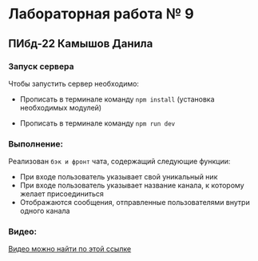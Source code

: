 # Лабораторная работа № 9

## ПИбд-22 Камышов Данила

### Запуск сервера

Чтобы запустить сервер необходимо:

* Прописать в терминале команду `npm install` (установка необходимых модулей)

* Прописать в терминале команду `npm run dev`

### Выполнение:
Реализован `бэк и фронт` чата, содержащий следующие функции:
* При входе пользователь указывает свой уникальный ник
* При входе пользователь указывает название канала, к которому желает присоединиться
* Отображаются сообщения, отправленные пользователями внутри одного канала

### Видео:

[Видео можно найти по этой ссылке](https://drive.google.com/file/d/1LH2C6GmkrqpRZDENHVH3_siOi8ZML0di/view?usp=sharing)